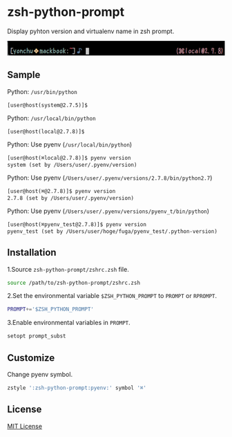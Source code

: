 # zsh-python-prompt

Display pyhton version and virtualenv name in zsh prompt.

![ScreenShot01](img/ScreenShot01.png)

## Sample

Python: ``/usr/bin/python``

```console
[user@host(system@2.7.5)]$
```

Python: ``/usr/local/bin/python``

```console
[user@host(local@2.7.8)]$
```

Python: Use pyenv (``/usr/local/bin/python``)

```console
[user@host(⌘local@2.7.8)]$ pyenv version
system (set by /Users/user/.pyenv/version)
```

Python: Use pyenv (``/Users/user/.pyenv/versions/2.7.8/bin/python2.7``)

```console
[user@host(⌘@2.7.8)]$ pyenv version
2.7.8 (set by /Users/user/.pyenv/version)
```

Python: Use pyenv (``/Users/user/.pyenv/versions/pyenv_t/bin/python``)

```console
[user@host(⌘pyenv_test@2.7.8)]$ pyenv version
pyenv_test (set by /Users/user/hoge/fuga/pyenv_test/.python-version)
```

## Installation

1.Source ``zsh-python-prompt/zshrc.zsh`` file.

```sh
source /path/to/zsh-python-prompt/zshrc.zsh
```

2.Set the environmental variable ``$ZSH_PYTHON_PROMPT`` to ``PROMPT`` or ``RPROMPT``.

```sh
PROMPT+='$ZSH_PYTHON_PROMPT'
```

3.Enable environmental variables in ``PROMPT``.

```sh
setopt prompt_subst
```

## Customize

Change pyenv symbol.

```sh
zstyle ':zsh-python-prompt:pyenv:' symbol '⌘'
```

## License

[MIT License](LICENSE)
